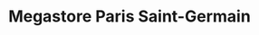 ---
title: "Megastore Paris Saint-Germain"
url: /paris/megastore-paris-saint-germain/
shop: sports
---